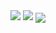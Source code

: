 <a align="grid" >
<img src="https://lanyard.cnrad.dev/api/938557606820204625?idleMessage=Probably%20doing%20something%20else..." href="https://discord.com/users/938557606820204625" />
<img src="https://lanyard.cnrad.dev/api/750781478991954031?hideDiscrim=true&idleMessage=Using%20My%20Main%20Account..." />
</a>

<!-- align="right" align="left" align="center" -->

<a href="https://github.com/ItsJustJoshDev">
  <img align="center" src="https://github-readme-stats.vercel.app/api/top-langs/?username=itsjustjoshdev&layout=compact&theme=dark" />
</a>
